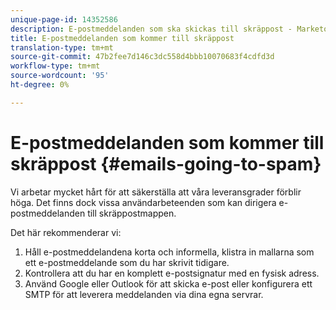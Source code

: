 ```yaml
---
unique-page-id: 14352586
description: E-postmeddelanden som ska skickas till skräppost - Marketo Docs - produktdokumentation
title: E-postmeddelanden som kommer till skräppost
translation-type: tm+mt
source-git-commit: 47b2fee7d146c3dc558d4bbb10070683f4cdfd3d
workflow-type: tm+mt
source-wordcount: '95'
ht-degree: 0%

---
```



# E-postmeddelanden som kommer till skräppost {#emails-going-to-spam}

Vi arbetar mycket hårt för att säkerställa att våra leveransgrader förblir höga. Det finns dock vissa användarbeteenden som kan dirigera e-postmeddelanden till skräppostmappen.

Det här rekommenderar vi:

1. Håll e-postmeddelandena korta och informella, klistra in mallarna som ett e-postmeddelande som du har skrivit tidigare.
1. Kontrollera att du har en komplett e-postsignatur med en fysisk adress.
1. Använd Google eller Outlook för att skicka e-post eller konfigurera ett SMTP för att leverera meddelanden via dina egna servrar.


